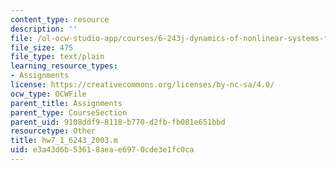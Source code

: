 ```yaml
---
content_type: resource
description: ''
file: /ol-ocw-studio-app/courses/6-243j-dynamics-of-nonlinear-systems-fall-2003/e3a43d6b53618aeae6970cde3e1fc0ca_hw7_1_6243_2003.m
file_size: 475
file_type: text/plain
learning_resource_types:
- Assignments
license: https://creativecommons.org/licenses/by-nc-sa/4.0/
ocw_type: OCWFile
parent_title: Assignments
parent_type: CourseSection
parent_uid: 9108ddf9-8118-b770-d2fb-fb081e651bbd
resourcetype: Other
title: hw7_1_6243_2003.m
uid: e3a43d6b-5361-8aea-e697-0cde3e1fc0ca
---
```

